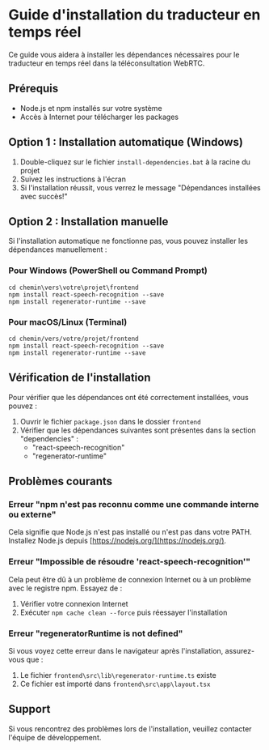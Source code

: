# Guide d'installation du traducteur en temps réel

Ce guide vous aidera à installer les dépendances nécessaires pour le traducteur en temps réel dans la téléconsultation WebRTC.

## Prérequis

- Node.js et npm installés sur votre système
- Accès à Internet pour télécharger les packages

## Option 1 : Installation automatique (Windows)

1. Double-cliquez sur le fichier `install-dependencies.bat` à la racine du projet
2. Suivez les instructions à l'écran
3. Si l'installation réussit, vous verrez le message "Dépendances installées avec succès!"

## Option 2 : Installation manuelle

Si l'installation automatique ne fonctionne pas, vous pouvez installer les dépendances manuellement :

### Pour Windows (PowerShell ou Command Prompt)

```
cd chemin\vers\votre\projet\frontend
npm install react-speech-recognition --save
npm install regenerator-runtime --save
```

### Pour macOS/Linux (Terminal)

```
cd chemin/vers/votre/projet/frontend
npm install react-speech-recognition --save
npm install regenerator-runtime --save
```

## Vérification de l'installation

Pour vérifier que les dépendances ont été correctement installées, vous pouvez :

1. Ouvrir le fichier `package.json` dans le dossier `frontend`
2. Vérifier que les dépendances suivantes sont présentes dans la section "dependencies" :
   - "react-speech-recognition"
   - "regenerator-runtime"

## Problèmes courants

### Erreur "npm n'est pas reconnu comme une commande interne ou externe"

Cela signifie que Node.js n'est pas installé ou n'est pas dans votre PATH. Installez Node.js depuis [https://nodejs.org/](https://nodejs.org/).

### Erreur "Impossible de résoudre 'react-speech-recognition'"

Cela peut être dû à un problème de connexion Internet ou à un problème avec le registre npm. Essayez de :

1. Vérifier votre connexion Internet
2. Exécuter `npm cache clean --force` puis réessayer l'installation

### Erreur "regeneratorRuntime is not defined"

Si vous voyez cette erreur dans le navigateur après l'installation, assurez-vous que :

1. Le fichier `frontend\src\lib\regenerator-runtime.ts` existe
2. Ce fichier est importé dans `frontend\src\app\layout.tsx`

## Support

Si vous rencontrez des problèmes lors de l'installation, veuillez contacter l'équipe de développement.
